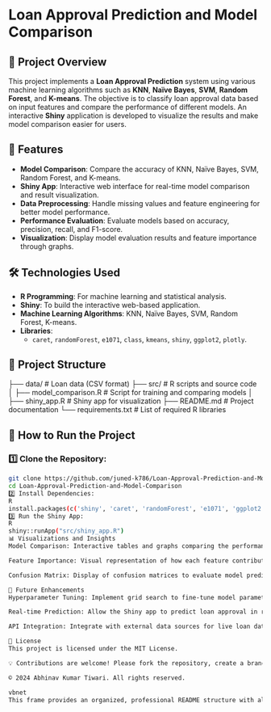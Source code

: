 # Loan Approval Prediction and Model Comparison

## 📌 Project Overview
This project implements a **Loan Approval Prediction** system using various machine learning algorithms such as **KNN**, **Naïve Bayes**, **SVM**, **Random Forest**, and **K-means**. The objective is to classify loan approval data based on input features and compare the performance of different models. An interactive **Shiny** application is developed to visualize the results and make model comparison easier for users.

## 🌟 Features
- **Model Comparison**: Compare the accuracy of KNN, Naïve Bayes, SVM, Random Forest, and K-means.
- **Shiny App**: Interactive web interface for real-time model comparison and result visualization.
- **Data Preprocessing**: Handle missing values and feature engineering for better model performance.
- **Performance Evaluation**: Evaluate models based on accuracy, precision, recall, and F1-score.
- **Visualization**: Display model evaluation results and feature importance through graphs.

## 🛠 Technologies Used
- **R Programming**: For machine learning and statistical analysis.
- **Shiny**: To build the interactive web-based application.
- **Machine Learning Algorithms**: KNN, Naïve Bayes, SVM, Random Forest, K-means.
- **Libraries**: 
  - `caret`, `randomForest`, `e1071`, `class`, `kmeans`, `shiny`, `ggplot2`, `plotly`.

## 📂 Project Structure
├── data/ # Loan data (CSV format) ├── src/ # R scripts and source code │ ├── model_comparison.R # Script for training and comparing models │ ├── shiny_app.R # Shiny app for visualization ├── README.md # Project documentation └── requirements.txt # List of required R libraries

## 🚀 How to Run the Project

### 1️⃣ Clone the Repository:
```bash
git clone https://github.com/juned-k786/Loan-Approval-Prediction-and-Model-Comparison.git
cd Loan-Approval-Prediction-and-Model-Comparison
2️⃣ Install Dependencies:
R
install.packages(c('shiny', 'caret', 'randomForest', 'e1071', 'ggplot2', 'plotly'))
3️⃣ Run the Shiny App:
R
shiny::runApp("src/shiny_app.R")
📊 Visualizations and Insights
Model Comparison: Interactive tables and graphs comparing the performance of each algorithm.

Feature Importance: Visual representation of how each feature contributes to the loan approval prediction.

Confusion Matrix: Display of confusion matrices to evaluate model predictions.

🔮 Future Enhancements
Hyperparameter Tuning: Implement grid search to fine-tune model parameters.

Real-time Prediction: Allow the Shiny app to predict loan approval in real-time.

API Integration: Integrate with external data sources for live loan data inputs.

📝 License
This project is licensed under the MIT License.

💡 Contributions are welcome! Please fork the repository, create a branch, and submit a pull request for any improvements.

© 2024 Abhinav Kumar Tiwari. All rights reserved.

vbnet
This frame provides an organized, professional README structure with all essential sections like features, setup, instructions, and future enhancements. You can copy-paste and modify this for your project. Let me know if you need additional details or tweaks!

